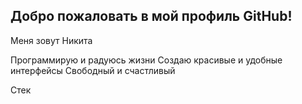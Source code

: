 ## Добро пожаловать в мой профиль GitHub!
Меня зовут Никита

Программирую и радуюсь жизни
Создаю красивые и удобные интерфейсы
Свободный и счастливый 

Стек
